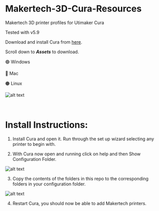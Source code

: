 # Makertech-3D-Cura-Resources

Makertech 3D printer profiles for Utimaker Cura

Tested with v5.9

Download and install Cura from [here](https://github.com/Ultimaker/Cura/releases).

Scroll down to _**Assets**_ to download.

🟢 Windows

🔵 Mac

🟠 Linux

![alt text](https://github.com/Makertech3D/Makertech-3D-Cura-Resources/blob/master/Cura%20Download.png?raw=true)


<br>

# Install Instructions:  

1. Install Cura and open it. Run through the set up wizard selecting any printer to begin with.

2. With Cura now open and running click on help and then Show Configuration Folder. 

![alt text](https://github.com/Makertech3D/Makertech-3D-Cura-Resources/blob/master/Show%20Config%20Folder.png?raw=true)

  
3. Copy the contents of the folders in this repo to the corresponding folders in your configuration folder. 

![alt text](https://github.com/Makertech3D/Makertech-3D-Cura-Resources/blob/master/Copying%20Resources%20Screenshot.png?raw=true)


4. Restart Cura, you should now be able to add Makertech printers.
